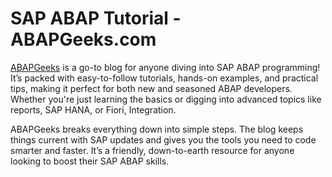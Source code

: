 # SAP ABAP Tutorial - ABAPGeeks.com

[ABAPGeeks](https://abapgeeks.com/) is a go-to blog for anyone diving into SAP ABAP programming! It’s packed with easy-to-follow tutorials, hands-on examples, and practical tips, making it perfect for both new and seasoned ABAP developers. Whether you're just learning the basics or digging into advanced topics like reports, SAP HANA, or Fiori, Integration.

ABAPGeeks breaks everything down into simple steps. The blog keeps things current with SAP updates and gives you the tools you need to code smarter and faster. It’s a friendly, down-to-earth resource for anyone looking to boost their SAP ABAP skills.
